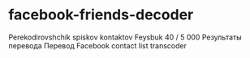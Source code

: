 # facebook-friends-decoder
 Perekodirovshchik spiskov kontaktov Feysbuk 40 / 5 000 Результаты перевода Перевод Facebook contact list transcoder
